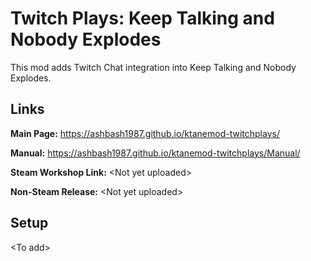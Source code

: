 # Twitch Plays: Keep Talking and Nobody Explodes

This mod adds Twitch Chat integration into Keep Talking and Nobody Explodes.

## Links

**Main Page:** https://ashbash1987.github.io/ktanemod-twitchplays/

**Manual:** https://ashbash1987.github.io/ktanemod-twitchplays/Manual/

**Steam Workshop Link:** &lt;Not yet uploaded&gt;

**Non-Steam Release:** &lt;Not yet uploaded&gt;

## Setup

&lt;To add&gt;
